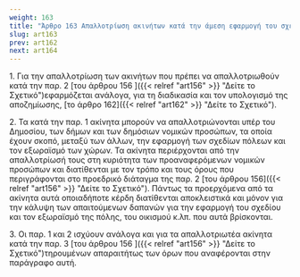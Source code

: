 ```yaml
---
weight: 163
title: "Άρθρο 163 Απαλλοτρίωση ακινήτων κατά την άμεση εφαρμογή του σχεδίου"
slug: art163
prev: art162
next: art164
---
```


1\. Για την απαλλοτρίωση των ακινήτων που πρέπει να απαλλοτριωθούν κατά την παρ. 2 [του άρθρου 156 ]({{< relref "art156" >}} "Δείτε το Σχετικό")εφαρμόζεται ανάλογα, για τη διαδικασία και τον υπολογισμό της αποζημίωσης, [το άρθρο 162]({{< relref "art162" >}} "Δείτε το Σχετικό").

2\. Τα κατά την παρ. 1 ακίνητα μπορούν να απαλλοτριώνονται υπέρ του Δημοσίου, των δήμων και των δημόσιων νομικών προσώπων, τα οποία έχουν σκοπό, μεταξύ των άλλων, την εφαρμογή των σχεδίων πόλεων και τον εξωραϊσμό των χώρων. Τα ακίνητα περιέρχονται από την απαλλοτρίωσή τους στη κυριότητα των προαναφερόμενων νομικών προσώπων και διατίθενται με τον τρόπο και τους όρους που περιγράφονται στο προεδρικό διάταγμα της παρ. 2 [του άρθρου 156]({{< relref "art156" >}} "Δείτε το Σχετικό"). Πάντως τα προερχόμενα από τα ακίνητα αυτά οποιαδήποτε κέρδη διατίθενται αποκλειστικά και μόνον για την κάλυψη των απαιτούμενων δαπανών για την εφαρμογή του σχεδίου και τον εξωραϊσμό της πόλης, του οικισμού κ.λπ. που αυτά βρίσκονται.

3\. Οι παρ. 1 και 2 ισχύουν ανάλογα και για τα απαλλοτριωτέα ακίνητα κατά την παρ. 3 [του άρθρου 156 ]({{< relref "art156" >}} "Δείτε το Σχετικό")τηρουμένων απαραιτήτως των όρων που αναφέρονται στην παράγραφο αυτή.



